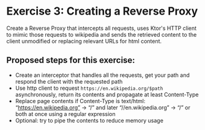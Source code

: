 # Exercise 3: Creating a Reverse Proxy

Create a Reverse Proxy that intercepts all requests, uses Ktor's HTTP client to mimic those requests to wikipedia and
sends the retrieved content to the client unmodified or replacing relevant URLs for html content.

## Proposed steps for this exercise:

* Create an interceptor that handles all the requests, get your path and respond the client with the requested path
* Use http client to request `https://en.wikipedia.org/$path` asynchronously, return its contents and propagate at least Content-Type
* Replace page contents if Content-Type is text/html: “https://en.wikipedia.org” -> “/” and later “//en.wikipedia.org” -> “/” or both at once using a regular expression
* Optional: try to pipe the contents to reduce memory usage
